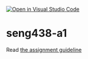 [![Open in Visual Studio Code](https://classroom.github.com/assets/open-in-vscode-718a45dd9cf7e7f842a935f5ebbe5719a5e09af4491e668f4dbf3b35d5cca122.svg)](https://classroom.github.com/online_ide?assignment_repo_id=13461289&assignment_repo_type=AssignmentRepo)
# seng438-a1

Read [the assignment guideline](seng438-a1.md) 
